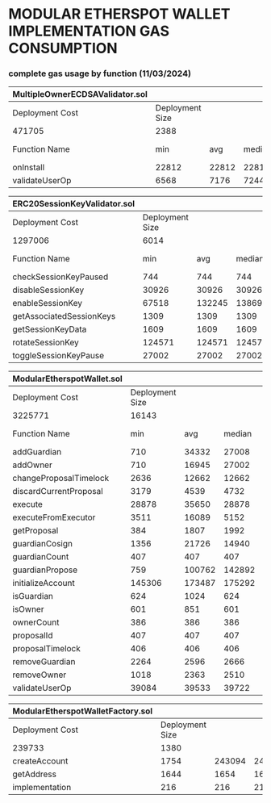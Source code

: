 # MODULAR ETHERSPOT WALLET IMPLEMENTATION GAS CONSUMPTION

<!-- ### aa-benchmark results - OLD

|                   | Creation | Native transfer | ERC20 transfer | Total  |
| ----------------- | -------- | --------------- | -------------- | ------ |
| ERC7579 reference | 289438   | 103811          | 93213          | 486462 |
| Etherspot ERC7579 | 319604   | 105012          | 94402          | 519018 | -->

### complete gas usage by function (11/03/2024)

| MultipleOwnerECDSAValidator.sol |   |       |        |       |         |
|-------------------|-----------------|-------|--------|-------|---------|
| Deployment Cost   | Deployment Size |       |        |       |         |
| 471705            | 2388            |       |        |       |         |
| Function Name     | min             | avg   | median | max   | # calls |
| onInstall         | 22812           | 22812 | 22812  | 22812 | 48      |
| validateUserOp    | 6568            | 7176  | 7244   | 7515  | 6       |

| ERC20SessionKeyValidator.sol    |                 |        |        |        |         |
|---------------------------------|-----------------|--------|--------|--------|---------|
| Deployment Cost                 | Deployment Size |        |        |        |         |
| 1297006                         | 6014            |        |        |        |         |
| Function Name                   | min             | avg    | median | max    | # calls |
| checkSessionKeyPaused           | 744             | 744    | 744    | 744    | 2       |
| disableSessionKey               | 30926           | 30926  | 30926  | 30926  | 2       |
| enableSessionKey                | 67518           | 132245 | 138694 | 138754 | 11      |
| getAssociatedSessionKeys        | 1309            | 1309   | 1309   | 1309   | 1       |
| getSessionKeyData               | 1609            | 1609   | 1609   | 1609   | 7       |
| rotateSessionKey                | 124571          | 124571 | 124571 | 124571 | 1       |
| toggleSessionKeyPause           | 27002           | 27002  | 27002  | 27002  | 1       |

| ModularEtherspotWallet.sol |                 |        |        |        |         |
|----------------------------|-----------------|--------|--------|--------|---------|
| Deployment Cost            | Deployment Size |        |        |        |         |
| 3225771                    | 16143           |        |        |        |         |
| Function Name              | min             | avg    | median | max    | # calls |
| addGuardian                | 710             | 34332  | 27008  | 48908  | 67      |
| addOwner                   | 710             | 16945  | 27002  | 27002  | 10      |
| changeProposalTimelock     | 2636            | 12662  | 12662  | 22689  | 2       |
| discardCurrentProposal     | 3179            | 4539   | 4732   | 5571   | 5       |
| execute                    | 28878           | 35650  | 28878  | 64160  | 7       |
| executeFromExecutor        | 3511            | 16089  | 5152   | 39605  | 3       |
| getProposal                | 384             | 1807   | 1992   | 2495   | 6       |
| guardianCosign             | 1356            | 21726  | 14940  | 45916  | 8       |
| guardianCount              | 407             | 407    | 407    | 407    | 2       |
| guardianPropose            | 759             | 100762 | 142892 | 142892 | 20      |
| initializeAccount          | 145306          | 173487 | 175292 | 175292 | 54      |
| isGuardian                 | 624             | 1024   | 624    | 2624   | 5       |
| isOwner                    | 601             | 851    | 601    | 2601   | 16      |
| ownerCount                 | 386             | 386    | 386    | 386    | 2       |
| proposalId                 | 407             | 407    | 407    | 407    | 1       |
| proposalTimelock           | 406             | 406    | 406    | 406    | 1       |
| removeGuardian             | 2264            | 2596   | 2666   | 2894   | 5       |
| removeOwner                | 1018            | 2363   | 2510   | 2895   | 6       |
| validateUserOp             | 39084           | 39533  | 39722  | 39723  | 8       |

| ModularEtherspotWalletFactory.sol |     |        |        |        |         |
|-----------------------|-----------------|--------|--------|--------|---------|
| Deployment Cost       | Deployment Size |        |        |        |         |
| 239733                | 1380            |        |        |        |         |
| createAccount         | 1754            | 243094 | 249694 | 249694 | 55      |
| getAddress            | 1644            | 1654   | 1656   | 1656   | 7       |
| implementation        | 216             | 216    | 216    | 216    | 1       |
